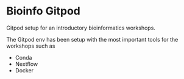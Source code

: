 # Bioinfo Gitpod

Gitpod setup for an introductory bioinformatics workshops.

The Gitpod env has been setup with the most important tools for the workshops such as

- Conda
- Nextflow
- Docker
